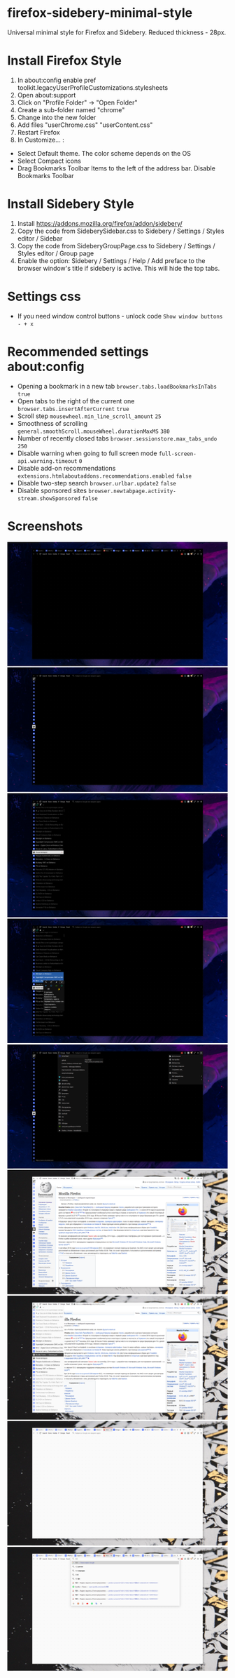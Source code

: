 # firefox-sidebery-minimal-style
Universal minimal style for Firefox and Sidebery. Reduced thickness - 28px.

# Install Firefox Style
1. In about:config enable pref toolkit.legacyUserProfileCustomizations.stylesheets
2. Open about:support
3. Click on "Profile Folder" -> "Open Folder"
4. Create a sub-folder named "chrome"
5. Change into the new folder
6. Add files "userChrome.css" "userContent.css"
7. Restart Firefox
8. In Customize... :
 - Select Default theme. The color scheme depends on the OS
 - Select Compact icons
 - Drag Bookmarks Toolbar Items to the left of the address bar. Disable Bookmarks Toolbar

# Install Sidebery Style
1. Install https://addons.mozilla.org/firefox/addon/sidebery/
2. Copy the code from SideberySidebar.css to Sidebery / Settings / Styles editor / Sidebar
3. Copy the code from SideberyGroupPage.css to Sidebery / Settings / Styles editor / Group page
4. Enable the option: Sidebery / Settings / Help / Add preface to the browser window's title if sidebery is active. This will hide the top tabs.

# Settings css
 - If you need window control buttons - unlock code `Show window buttons - + x`

# Recommended settings about:config
- Opening a bookmark in a new tab
`browser.tabs.loadBookmarksInTabs` `true`
- Open tabs to the right of the current one
`browser.tabs.insertAfterCurrent` `true`
- Scroll step
`mousewheel.min_line_scroll_amount` `25`
- Smoothness of scrolling
`general.smoothScroll.mouseWheel.durationMaxMS` `380`
- Number of recently closed tabs
`browser.sessionstore.max_tabs_undo` `250`
- Disable warning when going to full screen mode
`full-screen-api.warning.timeout` `0`
- Disable add-on recommendations
`extensions.htmlaboutaddons.recommendations.enabled` `false`
- Disable two-step search
`browser.urlbar.update2` `false`
- Disable sponsored sites
`browser.newtabpage.activity-stream.showSponsored` `false`

# Screenshots
![alt text](screenshots/d1.png)
![alt text](screenshots/d2.png)
![alt text](screenshots/d3.png)
![alt text](screenshots/d4.png)
![alt text](screenshots/d5.png)
![alt text](screenshots/l1.png)
![alt text](screenshots/l2.png)
![alt text](screenshots/l3.png)
![alt text](screenshots/l4.png)
